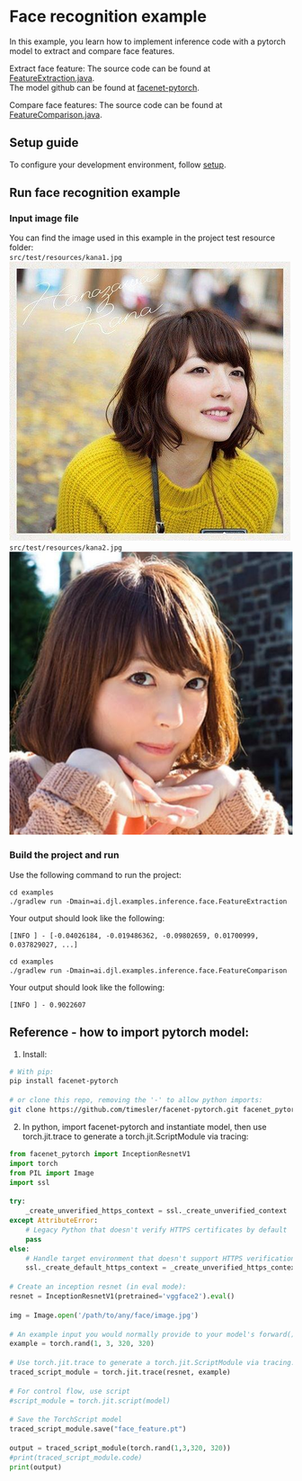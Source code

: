 # Face recognition example

In this example, you learn how to implement inference code with a pytorch model to extract and compare face features.

Extract face feature:
The source code can be found at [FeatureExtraction.java](https://github.com/deepjavalibrary/djl/blob/master/examples/src/main/java/ai/djl/examples/inference/face/FeatureExtraction.java).  
The model github can be found at [facenet-pytorch](https://github.com/timesler/facenet-pytorch).

Compare face features:
The source code can be found at [FeatureComparison.java](https://github.com/deepjavalibrary/djl/blob/master/examples/src/main/java/ai/djl/examples/inference/face/FeatureComparison.java).  

## Setup guide

To configure your development environment, follow [setup](../../docs/development/setup.md).

## Run face recognition example

### Input image file
You can find the image used in this example in the project test resource folder:  
 `src/test/resources/kana1.jpg`  
![kana1](../src/test/resources/kana1.jpg)     
 `src/test/resources/kana2.jpg`  
![kana2](../src/test/resources/kana2.jpg)  

### Build the project and run
Use the following command to run the project:

```
cd examples
./gradlew run -Dmain=ai.djl.examples.inference.face.FeatureExtraction
```

Your output should look like the following:

```text
[INFO ] - [-0.04026184, -0.019486362, -0.09802659, 0.01700999, 0.037829027, ...]
```

```
cd examples
./gradlew run -Dmain=ai.djl.examples.inference.face.FeatureComparison
```

Your output should look like the following:

```text
[INFO ] - 0.9022607
```

## Reference - how to import pytorch model:

1. Install:
    
```bash
# With pip:
pip install facenet-pytorch

# or clone this repo, removing the '-' to allow python imports:
git clone https://github.com/timesler/facenet-pytorch.git facenet_pytorch

```
    
2. In python, import facenet-pytorch and instantiate model, then use torch.jit.trace to generate a torch.jit.ScriptModule via tracing:
    
```python
from facenet_pytorch import InceptionResnetV1
import torch
from PIL import Image
import ssl

try:
    _create_unverified_https_context = ssl._create_unverified_context
except AttributeError:
    # Legacy Python that doesn't verify HTTPS certificates by default
    pass
else:
    # Handle target environment that doesn't support HTTPS verification
    ssl._create_default_https_context = _create_unverified_https_context

# Create an inception resnet (in eval mode):
resnet = InceptionResnetV1(pretrained='vggface2').eval()

img = Image.open('/path/to/any/face/image.jpg')

# An example input you would normally provide to your model's forward() method.
example = torch.rand(1, 3, 320, 320)

# Use torch.jit.trace to generate a torch.jit.ScriptModule via tracing.
traced_script_module = torch.jit.trace(resnet, example)

# For control flow, use script
#script_module = torch.jit.script(model) 

# Save the TorchScript model
traced_script_module.save("face_feature.pt")

output = traced_script_module(torch.rand(1,3,320, 320))
#print(traced_script_module.code)
print(output)

```
